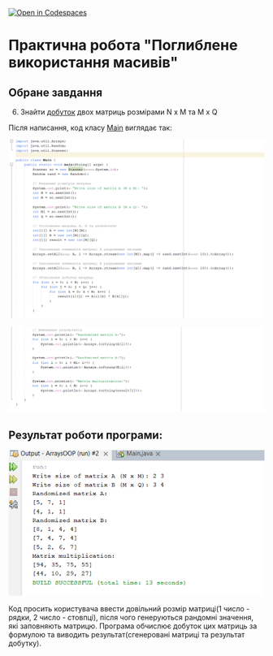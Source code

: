 [![Open in Codespaces](https://classroom.github.com/assets/launch-codespace-7f7980b617ed060a017424585567c406b6ee15c891e84e1186181d67ecf80aa0.svg)](https://classroom.github.com/open-in-codespaces?assignment_repo_id=11018944)
# Практична робота "Поглиблене використання масивів"


## Обране завдання

6. Знайти [добуток](https://uk.wikipedia.org/wiki/%D0%9C%D0%BD%D0%BE%D0%B6%D0%B5%D0%BD%D0%BD%D1%8F_%D0%BC%D0%B0%D1%82%D1%80%D0%B8%D1%86%D1%8C) двох матриць розмірами N x M та  M x Q

Після написання, код класу [Main](https://github.com/ppc-ntu-khpi/34-advarrays-IlnitskijMaksim/blob/master/src/Main.java) виглядає так:

![img](https://github.com/ppc-ntu-khpi/34-advarrays-IlnitskijMaksim/blob/master/img/Code1.png)

![img](https://github.com/ppc-ntu-khpi/34-advarrays-IlnitskijMaksim/blob/master/img/Code2.png)

## Результат роботи програми:

![img](https://github.com/ppc-ntu-khpi/34-advarrays-IlnitskijMaksim/blob/master/img/Result.png)

Код просить користувача ввести довільний розмір матриці(1 число - рядки, 2 число - стовпці), після чого генеруються рандомні значення, які заповняють матрицю. Програма обчислює добуток цих матриць за формулою та виводить результат(сгенеровані матриці та результат добутку).

